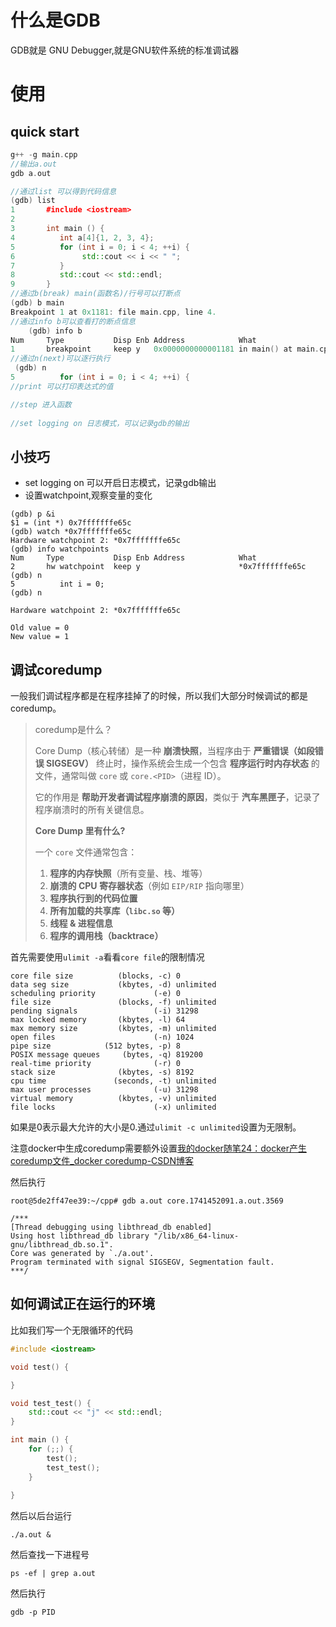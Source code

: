 # 什么是GDB

GDB就是 GNU Debugger,就是GNU软件系统的标准调试器

# 使用

## quick start

```c++
g++ -g main.cpp
//输出a.out
gdb a.out

//通过list 可以得到代码信息
(gdb) list
1       #include <iostream>
2
3       int main () {
4          int a[4]{1, 2, 3, 4};
5          for (int i = 0; i < 4; ++i) {
6               std::cout << i << " ";
7          }
8          std::cout << std::endl;
9       }
//通过b(break) main(函数名)/行号可以打断点
(gdb) b main
Breakpoint 1 at 0x1181: file main.cpp, line 4.
//通过info b可以查看打的断点信息
    (gdb) info b
Num     Type           Disp Enb Address            What
1       breakpoint     keep y   0x0000000000001181 in main() at main.cpp:4
//通过n(next)可以逐行执行
 (gdb) n
5          for (int i = 0; i < 4; ++i) {
//print 可以打印表达式的值

//step 进入函数
    
//set logging on 日志模式，可以记录gdb的输出
```

## 小技巧

+ set logging on 可以开启日志模式，记录gdb输出
+ 设置watchpoint,观察变量的变化

```
(gdb) p &i
$1 = (int *) 0x7fffffffe65c
(gdb) watch *0x7fffffffe65c
Hardware watchpoint 2: *0x7fffffffe65c
(gdb) info watchpoints 
Num     Type           Disp Enb Address            What
2       hw watchpoint  keep y                      *0x7fffffffe65c
(gdb) n
5          int i = 0;
(gdb) n

Hardware watchpoint 2: *0x7fffffffe65c

Old value = 0
New value = 1
```



## 调试coredump

一般我们调试程序都是在程序挂掉了的时候，所以我们大部分时候调试的都是coredump。

> coredump是什么？
>
> Core Dump（核心转储）是一种 **崩溃快照**，当程序由于 **严重错误（如段错误 SIGSEGV）** 终止时，操作系统会生成一个包含 **程序运行时内存状态** 的文件，通常叫做 `core` 或 `core.<PID>`（进程 ID）。
>
> 它的作用是 **帮助开发者调试程序崩溃的原因**，类似于 **汽车黑匣子**，记录了程序崩溃时的所有关键信息。
>
> **Core Dump 里有什么?**
>
> 一个 `core` 文件通常包含：
>
> 1. **程序的内存快照**（所有变量、栈、堆等）
> 2. **崩溃的 CPU 寄存器状态**（例如 `EIP/RIP` 指向哪里）
> 3. **程序执行到的代码位置**
> 4. **所有加载的共享库（`libc.so` 等）**
> 5. **线程 & 进程信息**
> 6. **程序的调用栈（backtrace）**



首先需要使用`ulimit -a`看看`core file`的限制情况
```
core file size          (blocks, -c) 0
data seg size           (kbytes, -d) unlimited
scheduling priority             (-e) 0
file size               (blocks, -f) unlimited
pending signals                 (-i) 31298
max locked memory       (kbytes, -l) 64
max memory size         (kbytes, -m) unlimited
open files                      (-n) 1024
pipe size            (512 bytes, -p) 8
POSIX message queues     (bytes, -q) 819200
real-time priority              (-r) 0
stack size              (kbytes, -s) 8192
cpu time               (seconds, -t) unlimited
max user processes              (-u) 31298
virtual memory          (kbytes, -v) unlimited
file locks                      (-x) unlimited
```

如果是0表示最大允许的大小是0.通过`ulimit -c unlimited`设置为无限制。

注意docker中生成coredump需要额外设置[我的docker随笔24：docker产生coredump文件_docker coredump-CSDN博客](https://blog.csdn.net/subfate/article/details/106799184)

然后执行

```
root@5de2ff47ee39:~/cpp# gdb a.out core.1741452091.a.out.3569 

/***
[Thread debugging using libthread_db enabled]
Using host libthread_db library "/lib/x86_64-linux-gnu/libthread_db.so.1".
Core was generated by `./a.out'.
Program terminated with signal SIGSEGV, Segmentation fault.
***/
```





## 如何调试正在运行的环境

比如我们写一个无限循环的代码

```c++
#include <iostream>

void test() {

}

void test_test() {
    std::cout << "j" << std::endl;
}

int main () {
    for (;;) {
        test();
        test_test();
    }
    
}
```

然后以后台运行

```
./a.out &
```

然后查找一下进程号

```
ps -ef | grep a.out
```

然后执行

```
gdb -p PID
```

